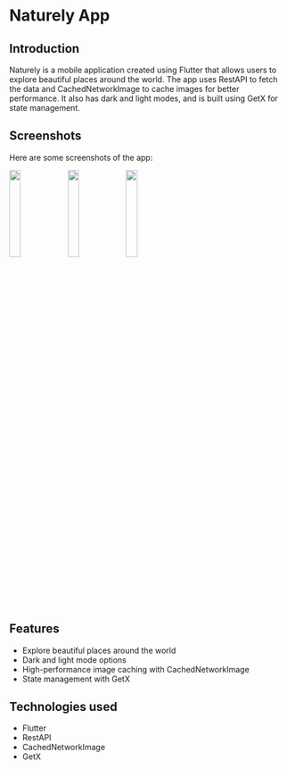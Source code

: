 # Naturely App

## Introduction

Naturely is a mobile application created using Flutter that allows users to explore beautiful places around the world. The app uses RestAPI to fetch the data and CachedNetworkImage to cache images for better performance. It also has dark and light modes, and is built using GetX for state management.

## Screenshots

Here are some screenshots of the app:

<img src="./screens/first.gif" width="20%" height="20%"/> <img src="./screens/secondgif.gif" width="20%" height="20%"/>
 <img src="./screens/fin.gif" width="20%" height="20%"/>


## Features

- Explore beautiful places around the world
- Dark and light mode options
- High-performance image caching with CachedNetworkImage
- State management with GetX

## Technologies used

- Flutter
- RestAPI
- CachedNetworkImage
- GetX
<!--
## Contributions

We welcome contributions from everyone! Here are some ways you can contribute:

- Report bugs and issues: If you find any bugs or issues with the app, please let us know by opening an issue on our [GitHub repository](https://github.com/halfaHalfawy/nature).
- Suggest new features: If you have an idea for a new feature, please let us know by opening an issue on our [GitHub repository](https://github.com/halfaHalfawy/nature).
- Submit code changes: If you want to contribute code to the project, please submit a pull request on our [GitHub repository](https://github.com/halfaHalfawy/nature).

## Installation

To download the app, please visit the following link: [link to app](https://example.com/naturely_app)




## Conclusion

Thank you for using Naturely App! If you have any feedback or suggestions, please feel free to reach out to us.

!-->
